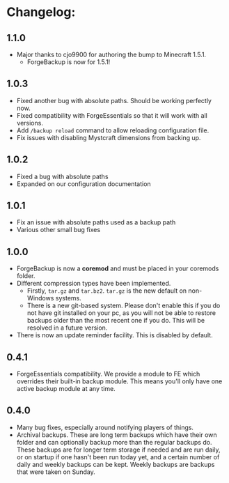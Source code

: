 # Changelog: #

## 1.1.0 ##

* Major thanks to cjo9900 for authoring the bump to Minecraft 1.5.1.
  * ForgeBackup is now for 1.5.1!

## 1.0.3 ##

* Fixed another bug with absolute paths. Should be working perfectly now.
* Fixed compatibility with ForgeEssentials so that it will work with all versions.
* Add `/backup reload` command to allow reloading configuration file.
* Fix issues with disabling Mystcraft dimensions from backing up.

## 1.0.2 ##

* Fixed a bug with absolute paths
* Expanded on our configuration documentation

## 1.0.1 ##

* Fix an issue with absolute paths used as a backup path
* Various other small bug fixes

## 1.0.0 ##

* ForgeBackup is now a **coremod** and must be placed in your coremods folder.
* Different compression types have been implemented.
  * Firstly, `tar.gz` and `tar.bz2`. `tar.gz` is the new default on non-Windows systems.
  * There is a new git-based system. Please don't enable this if you do not have git installed on your pc, as you will not be able to restore backups older than the most recent one if you do. This will be resolved in a future version.
* There is now an update reminder facility. This is disabled by default.

## 0.4.1 ##

* ForgeEssentials compatibility. We provide a module to FE which overrides their built-in backup module. This means you'll only have one active backup module at any time.

## 0.4.0 ##

* Many bug fixes, especially around notifying players of things.
* Archival backups. These are long term backups which have their own folder and can optionally backup more than the regular backups do. These backups are for longer term storage if needed and are run daily, or on startup if one hasn't been run today yet, and a certain number of daily and weekly backups can be kept. Weekly backups are backups that were taken on Sunday.


<!--
vim: filetype=markdown
-->
